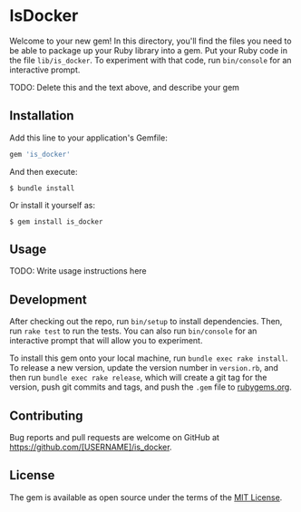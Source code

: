 # IsDocker

Welcome to your new gem! In this directory, you'll find the files you need to be able to package up your Ruby library into a gem. Put your Ruby code in the file `lib/is_docker`. To experiment with that code, run `bin/console` for an interactive prompt.

TODO: Delete this and the text above, and describe your gem

## Installation

Add this line to your application's Gemfile:

```ruby
gem 'is_docker'
```

And then execute:

    $ bundle install

Or install it yourself as:

    $ gem install is_docker

## Usage

TODO: Write usage instructions here

## Development

After checking out the repo, run `bin/setup` to install dependencies. Then, run `rake test` to run the tests. You can also run `bin/console` for an interactive prompt that will allow you to experiment.

To install this gem onto your local machine, run `bundle exec rake install`. To release a new version, update the version number in `version.rb`, and then run `bundle exec rake release`, which will create a git tag for the version, push git commits and tags, and push the `.gem` file to [rubygems.org](https://rubygems.org).

## Contributing

Bug reports and pull requests are welcome on GitHub at https://github.com/[USERNAME]/is_docker.


## License

The gem is available as open source under the terms of the [MIT License](https://opensource.org/licenses/MIT).
